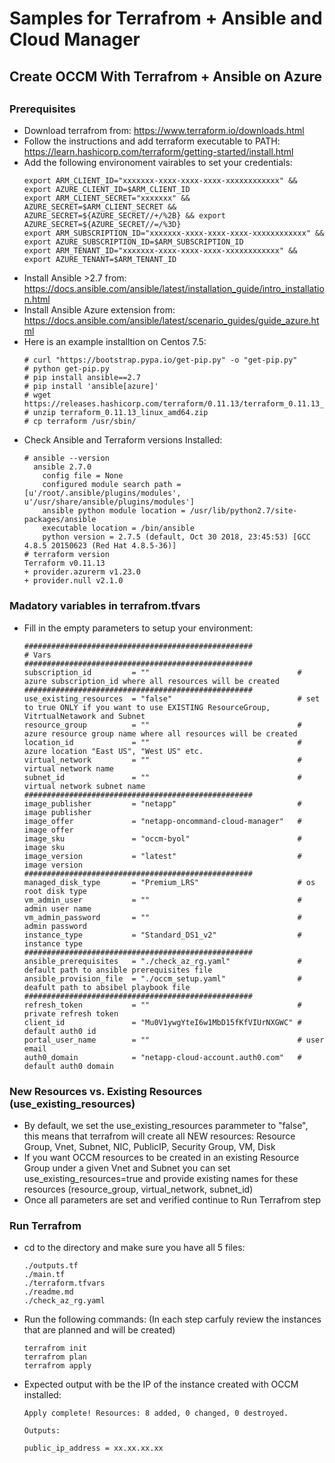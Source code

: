 # Samples for Terrafrom + Ansible and Cloud Manager
##
## Create OCCM With Terrafrom + Ansible on Azure
##
##

### Prerequisites
* Download terrafrom from: https://www.terraform.io/downloads.html
* Follow the instructions and add terraform executable to PATH: https://learn.hashicorp.com/terraform/getting-started/install.html
* Add the following environoment vairables to set your credentials:
  ```terrafrom
  export ARM_CLIENT_ID="xxxxxxx-xxxx-xxxx-xxxx-xxxxxxxxxxxx" && export AZURE_CLIENT_ID=$ARM_CLIENT_ID
  export ARM_CLIENT_SECRET="xxxxxxx" && AZURE_SECRET=$ARM_CLIENT_SECRET && AZURE_SECRET=${AZURE_SECRET//+/%2B} && export AZURE_SECRET=${AZURE_SECRET//=/%3D}
  export ARM_SUBSCRIPTION_ID="xxxxxxx-xxxx-xxxx-xxxx-xxxxxxxxxxxx" && export AZURE_SUBSCRIPTION_ID=$ARM_SUBSCRIPTION_ID
  export ARM_TENANT_ID="xxxxxxx-xxxx-xxxx-xxxx-xxxxxxxxxxxx" && export AZURE_TENANT=$ARM_TENANT_ID
  ```    
* Install Ansible >2.7 from: https://docs.ansible.com/ansible/latest/installation_guide/intro_installation.html  
* Install Ansible Azure extension from: https://docs.ansible.com/ansible/latest/scenario_guides/guide_azure.html
* Here is an example installtion on Centos 7.5:
  ```terrafrom
  # curl "https://bootstrap.pypa.io/get-pip.py" -o "get-pip.py"
  # python get-pip.py
  # pip install ansible==2.7
  # pip install 'ansible[azure]'
  # wget https://releases.hashicorp.com/terraform/0.11.13/terraform_0.11.13_linux_amd64.zip
  # unzip terraform_0.11.13_linux_amd64.zip
  # cp terraform /usr/sbin/
  ```   
* Check Ansible and Terraform versions Installed:
  ```terrafrom
  # ansible --version
    ansible 2.7.0
      config file = None
      configured module search path = [u'/root/.ansible/plugins/modules', u'/usr/share/ansible/plugins/modules']
      ansible python module location = /usr/lib/python2.7/site-packages/ansible
      executable location = /bin/ansible
      python version = 2.7.5 (default, Oct 30 2018, 23:45:53) [GCC 4.8.5 20150623 (Red Hat 4.8.5-36)]
  # terraform version
  Terraform v0.11.13
  + provider.azurerm v1.23.0
  + provider.null v2.1.0      
  ```   

### Madatory variables in terrafrom.tfvars
* Fill in the empty parameters to setup your environment:
  ```terrafrom
  ###################################################
  # Vars
  ###################################################
  subscription_id         = ""                                 # azure subscription_id where all resources will be created
  ###################################################
  use_existing_resources  = "false"                            # set to true ONLY if you want to use EXISTING ResourceGroup, VitrtualNetawork and Subnet
  resource_group          = ""                                 # azure resource group name where all resources will be created
  location_id             = ""                                 # azure location "East US", "West US" etc.
  virtual_network         = ""                                 # virtual network name
  subnet_id               = ""                                 # virtual network subnet name   
  ###################################################
  image_publisher         = "netapp"                           # image publisher
  image_offer             = "netapp-oncommand-cloud-manager"   # image offer
  image_sku               = "occm-byol"                        # image sku
  image_version           = "latest"                           # image version
  ###################################################
  managed_disk_type       = "Premium_LRS"                      # os root disk type
  vm_admin_user           = ""                                 # admin user name
  vm_admin_password       = ""                                 # admin password
  instance_type           = "Standard_DS1_v2"                  # instance type             
  ###################################################
  ansible_prerequisites   = "./check_az_rg.yaml"               # default path to ansible prerequisites file
  ansible_provision_file  = "./occm_setup.yaml"                # deafult path to absibel playbook file  
  ###################################################
  refresh_token           = ""                                 # private refresh token                               
  client_id               = "Mu0V1ywgYteI6w1MbD15fKfVIUrNXGWC" # default auth0 id
  portal_user_name        = ""                                 # user email
  auth0_domain            = "netapp-cloud-account.auth0.com"   # default auth0 domain
  ```
### New Resources vs. Existing Resources (use_existing_resources)
* By default, we set the use_existing_resources parammeter to "false", 
this means that terrafrom will create all NEW resources: Resource Group, Vnet, Subnet, NIC, PublicIP, Security Group, VM, Disk
* If you want OCCM resources to be created in an existing Resource Group under a given Vnet and Subnet you can set use_existing_resources=true and provide existing names for these resources (resource_group, virtual_network, subnet_id)
* Once all parameters are set and verified continue to Run Terrafrom step

### Run Terrafrom 
* cd to the directory and make sure you have all 5 files: 
    ```terrafrom
    ./outputs.tf
    ./main.tf
    ./terraform.tfvars
    ./readme.md
    ./check_az_rg.yaml
    ```
* Run the following commands:
(In each step carfuly review the instances that are planned and will be created)
    ```terrafrom
    terrafrom init
    terrafrom plan 
    terrafrom apply
    ```

* Expected output with be the IP of the instance created with OCCM installed:
    ```terrafrom
    Apply complete! Resources: 8 added, 0 changed, 0 destroyed.
    
    Outputs:
    
    public_ip_address = xx.xx.xx.xx
    ```
